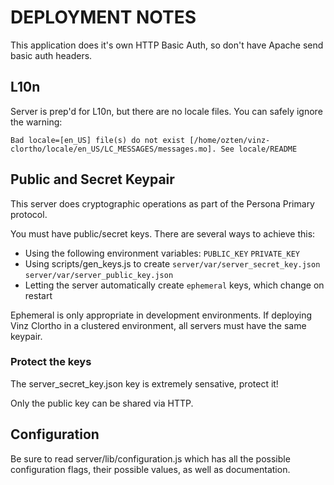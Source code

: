 # DEPLOYMENT NOTES #

This application does it's own HTTP Basic Auth, so don't have Apache send basic auth headers.

## L10n
Server is prep'd for L10n, but there are no locale files. You can safely ignore the warning:

    Bad locale=[en_US] file(s) do not exist [/home/ozten/vinz-clortho/locale/en_US/LC_MESSAGES/messages.mo]. See locale/README

## Public and Secret Keypair
This server does cryptographic operations as part of the Persona Primary protocol.

You must have public/secret keys. There are several ways to achieve this:
* Using the following environment variables: ``PUBLIC_KEY`` ``PRIVATE_KEY``
* Using scripts/gen_keys.js to create ``server/var/server_secret_key.json``  ``server/var/server_public_key.json``
* Letting the server automatically create ``ephemeral`` keys, which change on restart

Ephemeral is only appropriate in development environments. If deploying Vinz Clortho in a clustered environment, all
servers must have the same keypair.

### Protect the keys
The server_secret_key.json key is extremely sensative, protect it!

Only the public key can be shared via HTTP.

## Configuration

Be sure to read server/lib/configuration.js which has all the possible configuration flags, their possible values, as well as documentation.
